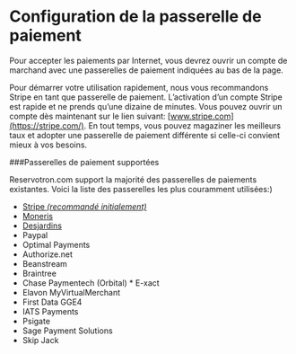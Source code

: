 # Configuration de la passerelle de paiement


Pour accepter les paiements par Internet, vous devrez ouvrir un compte de marchand avec une passerelles de paiement indiquées au bas de la page.

Pour démarrer votre utilisation rapidement, nous vous recommandons Stripe en tant que passerelle de paiement. L’activation d’un compte Stripe est rapide et ne prends qu’une dizaine de minutes. Vous pouvez ouvrir un compte dès maintenant sur le lien suivant: [www.stripe.com](https://stripe.com/). En tout temps, vous pouvez magaziner les meilleurs taux et adopter une passerelle de paiement différente si celle-ci convient mieux à vos besoins. 

###Passerelles de paiement supportées

Reservotron.com support la majorité des passerelles de paiements existantes. Voici la liste des passerelles les plus couramment utilisées:)

* [Stripe *(recommandé initialement)*](stripe.md)
* [Moneris](moneris.md)
* [Desjardins](desjardins.md)
* Paypal
* Optimal Payments
* Authorize.net
* Beanstream
* Braintree
* Chase Paymentech (Orbital) * E-xact
* Elavon MyVirtualMerchant
* First Data GGE4
* IATS Payments
* Psigate
* Sage Payment Solutions
* Skip Jack

